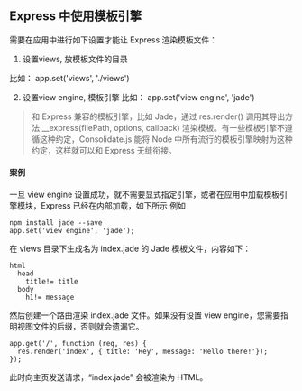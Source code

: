

## Express 中使用模板引擎

需要在应用中进行如下设置才能让 Express 渲染模板文件：

1. 设置views, 放模板文件的目录

比如： app.set('views', './views')

2. 设置view engine, 模板引擎
比如： app.set('view engine', 'jade')


> 和 Express 兼容的模板引擎，比如 Jade，通过 res.render() 调用其导出方法 __express(filePath, options, callback) 渲染模板。有一些模板引擎不遵循这种约定，Consolidate.js 能将 Node 中所有流行的模板引擎映射为这种约定，这样就可以和 Express 无缝衔接。



#### 案例
一旦 view engine 设置成功，就不需要显式指定引擎，或者在应用中加载模板引擎模块，Express 已经在内部加载，如下所示
例如

```
npm install jade --save
app.set('view engine', 'jade');
```

在 views 目录下生成名为 index.jade 的 Jade 模板文件，内容如下：

```
html
  head
    title!= title
  body
    h1!= message

```

然后创建一个路由渲染 index.jade 文件。如果没有设置 view engine，您需要指明视图文件的后缀，否则就会遗漏它。

```
app.get('/', function (req, res) {
  res.render('index', { title: 'Hey', message: 'Hello there!'});
});
```
此时向主页发送请求，“index.jade” 会被渲染为 HTML。
